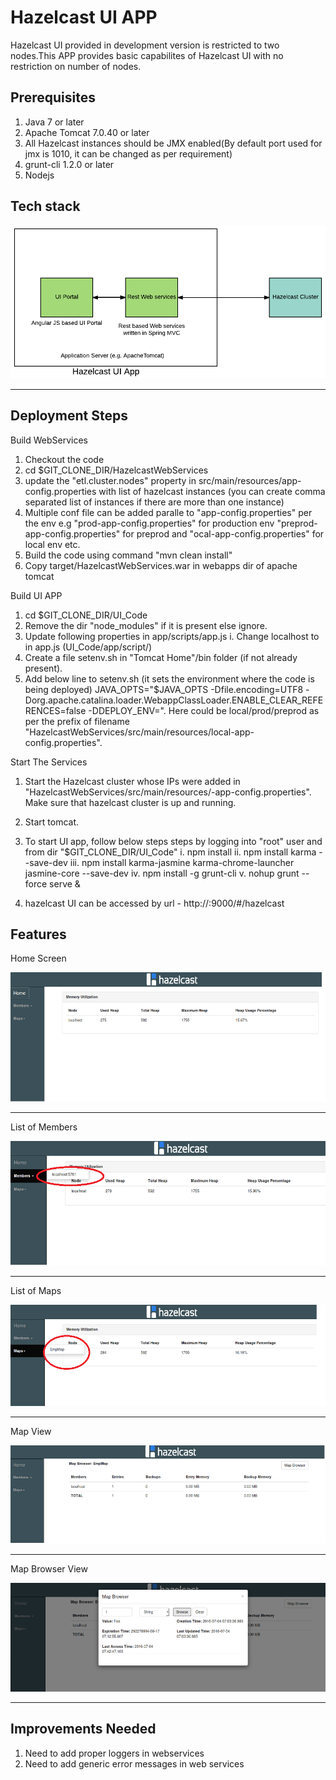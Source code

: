 Hazelcast UI APP
=============

Hazelcast UI provided in development version is restricted to two nodes.This APP provides basic capabilites of Hazelcast UI with no restriction on number of nodes.

Prerequisites
-------------

1. Java 7 or later
2. Apache Tomcat 7.0.40 or later
3. All Hazelcast instances should be JMX enabled(By default port used for jmx is 1010, it can be changed as per requirement)
4. grunt-cli 1.2.0 or later
5. Nodejs

Tech stack
-------------
![ts](/images/Tech_stack.png)
***

Deployment Steps
----------------

Build WebServices

1. Checkout the code
2. cd $GIT_CLONE_DIR/HazelcastWebServices
3. update the "etl.cluster.nodes" property in src/main/resources/app-config.properties with list of hazelcast instances (you can create comma separated list of instances if there are more than one instance)
4. Multiple conf file can be added paralle to "app-config.properties" per the env e.g "prod-app-config.properties" for production env "preprod-app-config.properties" for preprod and "ocal-app-config.properties" for local env etc.
4. Build the code using command "mvn clean install"
5. Copy target/HazelcastWebServices.war in webapps dir of apache tomcat

Build UI APP

1. cd $GIT_CLONE_DIR/UI_Code
2. Remove the dir "node_modules" if it is present else ignore.
3. Update following properties in app/scripts/app.js
   i. Change localhost to <IP of the node> in app.js (UI_Code/app/script/)
4. Create a file setenv.sh in "Tomcat Home"/bin folder (if not already present).
5. Add below line to setenv.sh (it sets the environment where the code is being deployed)
JAVA_OPTS="$JAVA_OPTS -Dfile.encoding=UTF8 -Dorg.apache.catalina.loader.WebappClassLoader.ENABLE_CLEAR_REFERENCES=false -DDEPLOY_ENV=<env>". Here <env> could be local/prod/preprod as per the prefix of filename "HazelcastWebServices/src/main/resources/local-app-config.properties". 

Start The Services

1. Start the Hazelcast cluster whose IPs were added in "HazelcastWebServices/src/main/resources/<env>-app-config.properties". Make sure that hazelcast cluster is up and running.
2. Start tomcat.
3. To start UI app, follow below steps steps by logging into "root" user and from dir "$GIT_CLONE_DIR/UI_Code"
    i. npm install
    ii. npm install karma --save-dev
    iii. npm install karma-jasmine karma-chrome-launcher jasmine-core --save-dev
    iv. npm install -g grunt-cli
    v. nohup grunt --force serve &
    
4. hazelcast UI can be accessed by url - http://<IP Address>:9000/#/hazelcast


Features
--------

Home Screen


![home](/images/Home_Screen.png)
***

List of Members


![members](/images/List_Members.png)
***

List of Maps


![maps](/images/List_Maps.png)
***

Map View

![mapview](/images/Map_Screen.png)
***

Map Browser View

![mapbrowser](/images/Map_Browser.png)
***


Improvements Needed
---------------------
1. Need to add proper loggers in webservices
2. Need to add generic error messages in web services 
